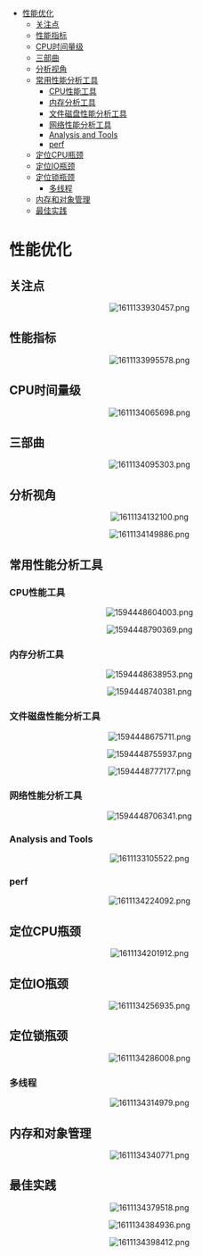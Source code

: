 <!-- TOC -->

- [性能优化](#性能优化)
  - [关注点](#关注点)
  - [性能指标](#性能指标)
  - [CPU时间量级](#cpu时间量级)
  - [三部曲](#三部曲)
  - [分析视角](#分析视角)
  - [常用性能分析工具](#常用性能分析工具)
    - [CPU性能工具](#cpu性能工具)
    - [内存分析工具](#内存分析工具)
    - [文件磁盘性能分析工具](#文件磁盘性能分析工具)
    - [网络性能分析工具](#网络性能分析工具)
    - [Analysis and Tools](#analysis-and-tools)
    - [perf](#perf)
  - [定位CPU瓶颈](#定位cpu瓶颈)
  - [定位IO瓶颈](#定位io瓶颈)
  - [定位锁瓶颈](#定位锁瓶颈)
    - [多线程](#多线程)
  - [内存和对象管理](#内存和对象管理)
  - [最佳实践](#最佳实践)

<!-- /TOC -->

# 性能优化

## 关注点

<div align=center>

![1611133930457.png](..\images\1611133930457.png)

</div>

## 性能指标

<div align=center>

![1611133995578.png](..\images\1611133995578.png)

</div>

## CPU时间量级

<div align=center>

![1611134065698.png](..\images\1611134065698.png)

</div>

## 三部曲

<div align=center>

![1611134095303.png](..\images\1611134095303.png)

</div>

## 分析视角

<div align=center>

![1611134132100.png](..\images\1611134132100.png)

![1611134149886.png](..\images\1611134149886.png)

</div>

## 常用性能分析工具

### CPU性能工具

<div align=center>

![1594448604003.png](..\images\1594448604003.png)

![1594448790369.png](..\images\1594448790369.png)


</div>

### 内存分析工具

<div align=center>

![1594448638953.png](..\images\1594448638953.png)

![1594448740381.png](..\images\1594448740381.png)


</div>

### 文件磁盘性能分析工具

<div align=center>

![1594448675711.png](..\images\1594448675711.png)

![1594448755937.png](..\images\1594448755937.png)

![1594448777177.png](..\images\1594448777177.png)


</div>

### 网络性能分析工具

<div align=center>

![1594448706341.png](..\images\1594448706341.png)

</div>

### Analysis and Tools

<div align=center>

![1611133105522.png](..\images\1611133105522.png)

</div>

### perf

<div align=center>

![1611134224092.png](..\images\1611134224092.png)

</div>

## 定位CPU瓶颈

<div align=center>

![1611134201912.png](..\images\1611134201912.png)

</div>

## 定位IO瓶颈

<div align=center>

![1611134256935.png](..\images\1611134256935.png)

</div>

## 定位锁瓶颈

<div align=center>

![1611134286008.png](..\images\1611134286008.png)

</div>

### 多线程

<div align=center>

![1611134314979.png](..\images\1611134314979.png)

</div>

## 内存和对象管理

<div align=center>

![1611134340771.png](..\images\1611134340771.png)

</div>

## 最佳实践

<div align=center>

![1611134379518.png](..\images\1611134379518.png)

![1611134384936.png](..\images\1611134384936.png)

![1611134398412.png](..\images\1611134398412.png)

</div>

